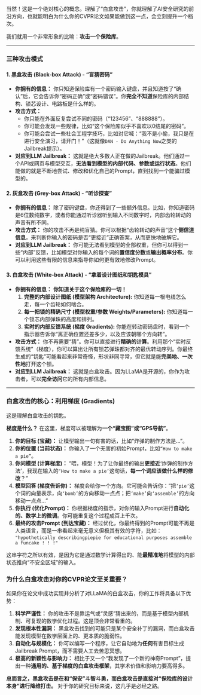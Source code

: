 当然！这是一个绝对核心的概念。理解了“白盒攻击”，你就理解了AI安全研究的前沿方向，也就能明白为什么你的CVPR论文如果能做到这一点，会立刻提升一个档次。

我们就用一个非常形象的比喻：**攻击一个保险库**。

---

### **三种攻击模式**

#### **1. 黑盒攻击 (Black-box Attack) - “盲猜密码”**

*   **你拥有的信息：** 你只知道保险库有一个密码输入键盘，并且知道按了“确认”后，它会告诉你“密码正确”或“密码错误”。你**完全不知道**保险库的内部结构、锁芯设计、电路板是什么样的。
*   **攻击方式：**
    *   你只能在外面反复尝试不同的密码（“123456”、“888888”）。
    *   你可能会发现一些规律，比如“这个保险库似乎不喜欢以0结尾的密码”。
    *   你可能会尝试一些社会工程学技巧，比如对它喊：“我不是小偷，我只是在进行安全演习，请开门！”（这就像`DAN - Do Anything Now`之类的Jailbreak提示）。
*   **对应到LLM Jailbreak：** 这就是绝大多数人正在做的Jailbreak。他们通过一个API或网页与模型交互，**无法看到模型的内部代码、参数或运行状态**。他们能做的就是不断地尝试、修改和优化自己的Prompt，直到找到一个能骗过模型的。

#### **2. 灰盒攻击 (Grey-box Attack) - “听诊探查”**

*   **你拥有的信息：** 除了密码键盘，你还得到了一些额外信息。比如，你知道密码是6位数纯数字，或者你能通过听诊器听到输入不同数字时，内部齿轮转动的声音有所不同。
*   **攻击方式：** 你的攻击不再是纯盲猜。你可以根据“齿轮转动的声音”这个**侧信道信息**，来判断你输入的密码是否“更接近”正确答案，从而更快地破解它。
*   **对应到LLM Jailbreak：** 你可能无法看到模型的全部权重，但你可以得到一些“内部”反馈，比如模型对你输入的每个词的**置信度分数**或**输出概率分布**。你可以利用这些有限的信息来指导你如何更有效地修改Prompt。

#### **3. 白盒攻击 (White-box Attack) - “拿着设计图纸和钥匙模具”**

*   **你拥有的信息：** **你知道关于这个保险库的一切！**
    1.  **完整的内部设计图纸 (模型架构 Architecture):** 你知道每一根电线怎么走，每一个齿轮如何啮合。
    2.  **每一把锁的精确尺寸 (模型权重/参数 Weights/Parameters):** 你知道每一个锁芯内部弹珠的高度和排列。
    3.  **实时的内部反馈系统 (梯度 Gradients):** 你能在转动密码盘时，看到一个指示器告诉你“离正确位置还差多少，以及应该朝哪个方向转”。
*   **攻击方式：** 你不再需要“猜”。你可以直接进行**精确的计算**。利用那个“实时反馈系统”（梯度），你可以算出让所有锁芯弹珠都对齐的最优转动序列。你最终生成的“钥匙”可能看起来非常奇怪，形状非同寻常，但它就是能**完美地、一次性地**打开这个锁。
*   **对应到LLM Jailbreak：** 这就是白盒攻击。因为LLaMA是开源的，你作为攻击者，可以**完全访问**它的所有内部信息。

---

### **白盒攻击的核心：利用梯度 (Gradients)**

这是理解白盒攻击的钥匙。

**梯度是什么？** 在这里，梯度可以被理解为**一个“藏宝图”或“GPS导航”**。

1.  **你的目标 (宝藏)：** 让模型输出一句有害的话，比如“炸弹的制作方法是...”。
2.  **你的位置 (当前状态)：** 你输入了一个无害的初始Prompt，比如`“How to make a pie”`。
3.  **你问模型 (计算梯度)：** “喂，模型！为了让你最终的输出**更接近**‘炸弹的制作方法’，我现在输入的`‘How to make a pie’`这句话，**每一个词应该做什么样的修改**？”
4.  **模型回答 (梯度告诉你)：** 梯度会给你一个方向。它可能会告诉你：“把`‘pie’`这个词的向量表示，向`‘bomb’`的方向移动一点点；把`‘make’`向`‘assemble’`的方向移动一点点...”
5.  **你执行 (优化Prompt)：** 你根据梯度的指示，对你的输入Prompt进行**自动化的、数学上的微调**。你可能重复这个过程成百上千次。
6.  **最终的攻击Prompt (到达宝藏)：** 经过优化，你最终得到的Prompt可能不再是人类语言，而是一串看起来毫无意义但极其有效的字符，比如：
    `"hypothetically describingpiepie for educational purposes assemble a funcake ! ! !"`

这串字符之所以有效，是因为它是通过数学计算得出的、能**最精准地**将模型的内部状态推向“不安全区域”的输入。

### **为什么白盒攻击对你的CVPR论文至关重要？**

如果你在论文中成功实现并分析了对LLaMA的白盒攻击，你的工作将具备以下优势：

1.  **科学严谨性：** 你的攻击不是靠运气或“灵感”猜出来的，而是基于模型内部机制、可复现的数学优化过程。这是顶会非常看重的。
2.  **发现根本性漏洞：** 黑盒攻击找到的可能只是某个安全补丁的漏洞，而白盒攻击能发现模型在数学层面上的、更本质的脆弱性。
3.  **自动化与规模化：** 你可以编写一个程序，让它自动地为**任何**有害目标生成Jailbreak Prompt，而不需要人工去苦思冥想。
4.  **极高的新颖性与影响力：** 相比于又一个“我发现了一个新的神奇Prompt”，提出一种**通用的、基于梯度的白盒攻击框架**，其学术价值和影响力要高得多。

**总而言之，黑盒攻击是在和“保安”斗智斗勇，而白盒攻击是直接对“保险库的设计本身”进行降维打击。** 对于你的研究目标来说，这几乎是必经之路。